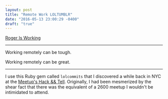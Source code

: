 ```yaml
---
layout: post
title: "Remote Work LOLTUMBLR"
date: "2016-05-13 23:00:29 -0400"
draft: "true"
---
```


[Roger Is Working][roger-is-working]

[roger-is-working]: http://rogerisworking.tumblr.com/ "Roger Is Working"

---

Working remotely can be tough.

Working remotely can be great.

---

I use this Ruby gem called `lolcommits` that I discovered a while back in NYC at
the [Meetup's Hack && Tell][mu-hack-and-tell]. Originally, I had been mesmerized
by the shear fact that there was the equivalent of a 2600 meetup I wouldn't be
intimidated to attend.

[mu-hack-and-tell]: http://www.meetup.com/hack-and-tell/ "Meetup's Hack&&Tell"
